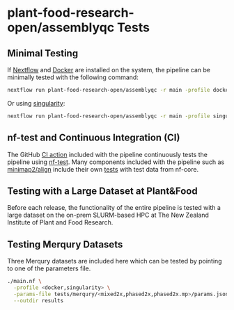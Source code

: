 # **plant-food-research-open/assemblyqc** Tests

## Minimal Testing

If [Nextflow](https://www.nextflow.io/docs/latest/install.html#install-nextflow) and [Docker](https://docs.docker.com/install) are installed on the system, the pipeline can be minimally tested with the following command:

```bash
nextflow run plant-food-research-open/assemblyqc -r main -profile docker,test --outdir results
```

Or using [singularity](https://docs.sylabs.io/guides/3.0/user-guide/installation.html):

```bash
nextflow run plant-food-research-open/assemblyqc -r main -profile singularity,test --outdir results
```

## nf-test and Continuous Integration (CI)

The GitHub [CI action](../.github/workflows/ci.yml) included with the pipeline continuously tests the pipeline using [nf-test](https://www.nf-test.com). Many components included with the pipeline such as [minimap2/align](../modules/nf-core/minimap2/align) include their own [tests](../modules/nf-core/minimap2/align/tests/main.nf.test) with test data from nf-core.

## Testing with a Large Dataset at Plant&Food

Before each release, the functionality of the entire pipeline is tested with a large dataset on the on-prem SLURM-based HPC at The New Zealand Institute of Plant and Food Research.

## Testing Merqury Datasets

Three Merqury datasets are included here which can be tested by pointing to one of the parameters file.

```bash
./main.nf \
  -profile <docker,singularity> \
  -params-file tests/merqury/<mixed2x,phased2x,phased2x.mp>/params.json \
  --outdir results
```
